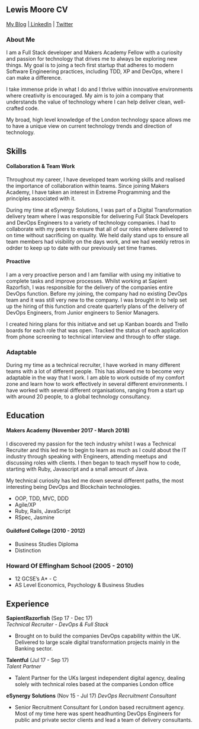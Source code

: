 ## Lewis Moore CV
[My Blog](https://blog.makersacademy.com/meet-the-makers-fellows-lewis-moore-dc1b8bd53c75) |[ LinkedIn](https://www.linkedin.com/in/lewismoore1/) | [Twitter](https://twitter.com/Lewmoore11)

### About Me

I am a Full Stack developer and Makers Academy Fellow with a curiosity and passion for technology that drives me to always be exploring new things. My goal is to joing a tech first startup that adheres to modern Software Engineering practices, including TDD, XP and DevOps, where I can make a difference.

I take immense pride in what I do and I thrive within innovative environments where creativity is encouraged. My aim is to join a company that understands the value of technology where I can help deliver clean, well-crafted code.

My broad, high level knowledge of the London technology space allows me to have a unique view on current technology trends and direction of technology.

## Skills

#### Collaboration & Team Work
Throughout my career, I have developed team working skills and realised the importance of collaboration within teams. Since joining Makers Academy, I have taken an interest in Extreme Programming and the principles associated with it. 

During my time at eSynergy Solutions, I was part of a Digital Transformation delivery team where I was responsible for delivering Full Stack Developers and DevOps Engineers to a variety of technology companies. I had to collaborate with my peers to ensure that all of our roles where delivered to on time without sacrificing on quality. We held daily stand ups to ensure all team members had visibility on the days work, and we had weekly retros in odrder to keep up to date with our previously set time frames.

#### Proactive
I am a very proactive person and I am familiar with using my initiative to complete tasks and improve processes. 
Whilst working at Sapient Razorfish, I was responsible for the delivery of the companies entire DevOps function. Before my joining, the company had no existing DevOps team and it was still very new to the company. I was brought in to help set up the hiring of this function and create quarterly plans of the delivery of DevOps Engineers, from Junior engineers to Senior Managers.

I created hiring plans for this initiatve and set up Kanban boards and Trello boards for each role that was open. Tracked the status of each application from phone screening to technical interview and through to offer stage. 

### Adaptable
During my time as a technical recruiter, I have worked in many different teams with a lot of different people. This has allowed me to become very adaptable in the way that I work. I am able to work outside of my comfort zone and learn how to work effectively in several different environments. I have worked with several different organisations, ranging from a start up with around 20 people, to a global technology consultancy.


## Education

#### Makers Academy (November 2017 - March 2018)

I discovered my passion for the tech industry whilst I was a Technical Recruiter and this led me to begin to learn as much as I could about the IT industry through speaking with Engineers, attending meetups and discussing roles with clients. I then began to teach myself how to code, starting with Ruby, Javascript and a small amount of Java.

My technical curiosity has led me down several different paths, the most interesting being DevOps and Blockchain technologies. 

- OOP, TDD, MVC, DDD
- Agile/XP
- Ruby, Rails, JavaScript
- RSpec, Jasmine

#### Guildford College (2010 - 2012)
- Business Studies Diploma
- Distinction

### Howard Of Effingham School (2005 - 2010)
- 12 GCSE’s A* - C
- AS Level Economics, Psychology & Business Studies


## Experience

**SapientRazorfish** (Sep 17 - Dec 17)    
*Technical Recruiter - DevOps & Full Stack*  
- Brought on to build the companies DevOps capability within the UK. Delivered to large scale digital transformation projects mainly in the Banking sector.

**Talentful** (Jul 17 - Sep 17)   
*Talent Partner*  
- Talent Partner for the UKs largest independent digital agency, dealing solely with technical roles based at the companies London office

**eSynergy Solutions** (Nov 15 - Jul 17)
*DevOps Recruitment Consultant*
- Senior Recruitment Consultant for London based recruitment agency. Most of my time here was spent headhunting DevOps Engineers for public and private sector clients and lead a team of delivery consultants.
